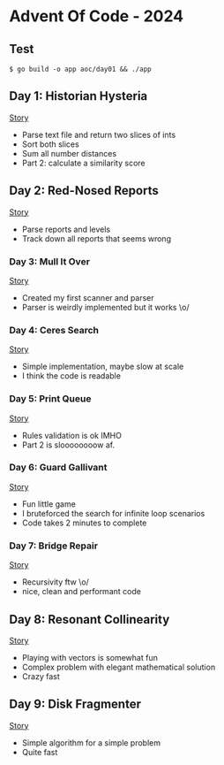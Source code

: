 # Advent Of Code - 2024

## Test

    $ go build -o app aoc/day01 && ./app

## Day 1: Historian Hysteria

[Story](https://adventofcode.com/2024/day/1)

* Parse text file and return two slices of ints
* Sort both slices
* Sum all number distances
* Part 2: calculate a similarity score

## Day 2: Red-Nosed Reports

[Story](https://adventofcode.com/2024/day/2)

* Parse reports and levels
* Track down all reports that seems wrong

### Day 3: Mull It Over

[Story](https://adventofcode.com/2024/day/3)

* Created my first scanner and parser
* Parser is weirdly implemented but it works \o/

### Day 4: Ceres Search

[Story](https://adventofcode.com/2024/day/4)

* Simple implementation, maybe slow at scale
* I think the code is readable

### Day 5: Print Queue

[Story](https://adventofcode.com/2024/day/5)

* Rules validation is ok IMHO
* Part 2 is sloooooooow af.

### Day 6: Guard Gallivant

[Story](https://adventofcode.com/2024/day/6)

* Fun little game
* I bruteforced the search for infinite loop scenarios
* Code takes 2 minutes to complete

### Day 7: Bridge Repair

[Story](https://adventofcode.com/2024/day/7)

* Recursivity ftw \o/
* nice, clean and performant code

## Day 8: Resonant Collinearity

[Story](https://adventofcode.com/2024/day/8)

* Playing with vectors is somewhat fun
* Complex problem with elegant mathematical solution
* Crazy fast

## Day 9: Disk Fragmenter

[Story](https://adventofcode.com/2024/day/9)

* Simple algorithm for a simple problem
* Quite fast